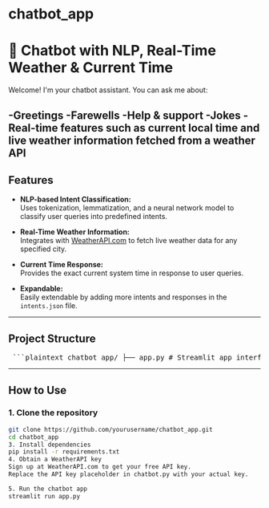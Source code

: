 # chatbot_app
# 🤖 Chatbot with NLP, Real-Time Weather & Current Time

Welcome! I'm your chatbot assistant.
You can ask me about:

-Greetings
-Farewells
-Help & support
-Jokes
-Real-time features such as **current local time** and **live weather information** fetched from a weather API
---

## Features

- **NLP-based Intent Classification:**  
  Uses tokenization, lemmatization, and a neural network model to classify user queries into predefined intents.

- **Real-Time Weather Information:**  
  Integrates with [WeatherAPI.com](https://www.weatherapi.com/) to fetch live weather data for any specified city.

- **Current Time Response:**  
  Provides the exact current system time in response to user queries.

- **Expandable:**  
  Easily extendable by adding more intents and responses in the `intents.json` file.

---

## Project Structure

<pre> ```plaintext chatbot_app/ ├── app.py # Streamlit app interface ├── chatbot.py # Core chatbot logic and response generation ├── train_chatbot.py # Script to preprocess data and train the NLP model ├── intents.json # JSON file with intents, patterns & responses ├── chatbot_model.h5 # Saved trained model (do NOT share sensitive files publicly) ├── words.pkl # Vocabulary saved from preprocessing ├── classes.pkl # List of classes (intents) ├── requirements.txt # Project dependencies └── README.md # This file ``` </pre>
---

## How to Use

### 1. Clone the repository

```bash
git clone https://github.com/yourusername/chatbot_app.git
cd chatbot_app
3. Install dependencies
pip install -r requirements.txt
4. Obtain a WeatherAPI key
Sign up at WeatherAPI.com to get your free API key.
Replace the API key placeholder in chatbot.py with your actual key.

5. Run the chatbot app
streamlit run app.py
